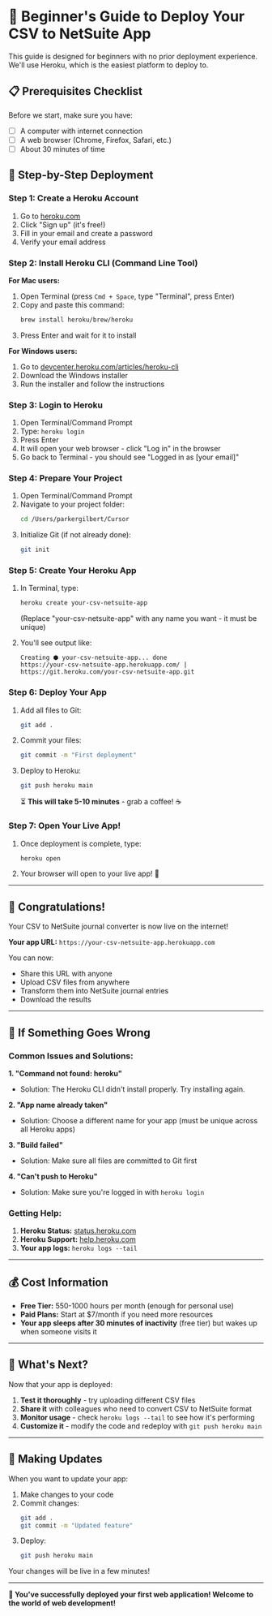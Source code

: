 # 🚀 Beginner's Guide to Deploy Your CSV to NetSuite App

This guide is designed for beginners with no prior deployment experience. We'll use Heroku, which is the easiest platform to deploy to.

## 📋 Prerequisites Checklist

Before we start, make sure you have:

- [ ] A computer with internet connection
- [ ] A web browser (Chrome, Firefox, Safari, etc.)
- [ ] About 30 minutes of time

## 🎯 Step-by-Step Deployment

### Step 1: Create a Heroku Account

1. Go to [heroku.com](https://heroku.com)
2. Click "Sign up" (it's free!)
3. Fill in your email and create a password
4. Verify your email address

### Step 2: Install Heroku CLI (Command Line Tool)

**For Mac users:**
1. Open Terminal (press `Cmd + Space`, type "Terminal", press Enter)
2. Copy and paste this command:
   ```bash
   brew install heroku/brew/heroku
   ```
3. Press Enter and wait for it to install

**For Windows users:**
1. Go to [devcenter.heroku.com/articles/heroku-cli](https://devcenter.heroku.com/articles/heroku-cli)
2. Download the Windows installer
3. Run the installer and follow the instructions

### Step 3: Login to Heroku

1. Open Terminal/Command Prompt
2. Type: `heroku login`
3. Press Enter
4. It will open your web browser - click "Log in" in the browser
5. Go back to Terminal - you should see "Logged in as [your email]"

### Step 4: Prepare Your Project

1. Open Terminal/Command Prompt
2. Navigate to your project folder:
   ```bash
   cd /Users/parkergilbert/Cursor
   ```
3. Initialize Git (if not already done):
   ```bash
   git init
   ```

### Step 5: Create Your Heroku App

1. In Terminal, type:
   ```bash
   heroku create your-csv-netsuite-app
   ```
   (Replace "your-csv-netsuite-app" with any name you want - it must be unique)

2. You'll see output like:
   ```
   Creating ⬢ your-csv-netsuite-app... done
   https://your-csv-netsuite-app.herokuapp.com/ | https://git.heroku.com/your-csv-netsuite-app.git
   ```

### Step 6: Deploy Your App

1. Add all files to Git:
   ```bash
   git add .
   ```

2. Commit your files:
   ```bash
   git commit -m "First deployment"
   ```

3. Deploy to Heroku:
   ```bash
   git push heroku main
   ```
   
   ⏳ **This will take 5-10 minutes** - grab a coffee! ☕

### Step 7: Open Your Live App!

1. Once deployment is complete, type:
   ```bash
   heroku open
   ```
2. Your browser will open to your live app! 🎉

---

## 🎊 Congratulations!

Your CSV to NetSuite journal converter is now live on the internet! 

**Your app URL:** `https://your-csv-netsuite-app.herokuapp.com`

You can now:
- Share this URL with anyone
- Upload CSV files from anywhere
- Transform them into NetSuite journal entries
- Download the results

---

## 🔧 If Something Goes Wrong

### Common Issues and Solutions:

**1. "Command not found: heroku"**
- Solution: The Heroku CLI didn't install properly. Try installing again.

**2. "App name already taken"**
- Solution: Choose a different name for your app (must be unique across all Heroku apps)

**3. "Build failed"**
- Solution: Make sure all files are committed to Git first

**4. "Can't push to Heroku"**
- Solution: Make sure you're logged in with `heroku login`

### Getting Help:

1. **Heroku Status:** [status.heroku.com](https://status.heroku.com)
2. **Heroku Support:** [help.heroku.com](https://help.heroku.com)
3. **Your app logs:** `heroku logs --tail`

---

## 💰 Cost Information

- **Free Tier:** 550-1000 hours per month (enough for personal use)
- **Paid Plans:** Start at $7/month if you need more resources
- **Your app sleeps after 30 minutes of inactivity** (free tier) but wakes up when someone visits it

---

## 🎯 What's Next?

Now that your app is deployed:

1. **Test it thoroughly** - try uploading different CSV files
2. **Share it** with colleagues who need to convert CSV to NetSuite format
3. **Monitor usage** - check `heroku logs --tail` to see how it's performing
4. **Customize it** - modify the code and redeploy with `git push heroku main`

---

## 🔄 Making Updates

When you want to update your app:

1. Make changes to your code
2. Commit changes:
   ```bash
   git add .
   git commit -m "Updated feature"
   ```
3. Deploy:
   ```bash
   git push heroku main
   ```

Your changes will be live in a few minutes!

---

**🎉 You've successfully deployed your first web application! Welcome to the world of web development!**
